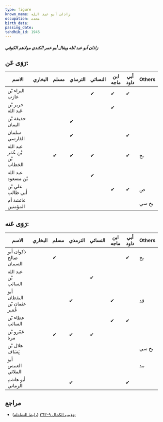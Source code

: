 ```yaml
---
type: figure
known_name: زاذان أبو عبد الله
occupation: محدث
birth_date:
passing_date:
tahdhib_id: 1945
---
```

##### زاذان أبو عبد الله ويقال أبو عمر الكندي مولاهم الكوفي

## رَوَى عَن:
| الاسم                         | البخاري | مسلم | الترمذي | النسائي | ابن ماجه | أبي داود | Others |
| ----------------------------- | ------- | ---- | ------- | ------- | -------- | -------- | ------ |
| البراء بْن عازب               |         |      |         | ✔       | ✔        | ✔        |        |
| جرير بْن عَبد الله            |         |      |         |         | ✔        |          |        |
| حذيفة بْن اليمان              |         |      | ✔       |         |          |          |        |
| سلمان الفارسي                 |         |      | ✔       |         |          | ✔        |        |
| عبد الله بْن عُمَر بْن الخطاب |         | ✔    | ✔       | ✔       |          | ✔        | بخ     |
| عبد الله بْن مسعود            |         |      |         | ✔       |          |          |        |
| علي بْن أَبي طالب             |         |      |         |         | ✔        | ✔        | ص      |
| عائشة أم المؤمنين             |         |      |         |         |          |          | بخ سي  |
## رَوَى عَنه:
| الاسم                        | البخاري | مسلم | الترمذي | النسائي | ابن ماجه | أبي داود | Others |
| ---------------------------- | ------- | ---- | ------- | ------- | -------- | -------- | ------ |
| ذكوان أبو صالح السمان        |         | ✔    |         |         |          | ✔        | بخ     |
| عبد الله بْن السائب          |         |      |         | ✔       |          |          |        |
| أبو اليقظان عثمان بْن عُمَير |         |      | ✔       |         | ✔        |          | قد     |
| عطاء بْن السائب              |         |      |         |         | ✔        | ✔        |        |
| عَمْرو بْن مرة               |         | ✔    | ✔       | ✔       |          |          |        |
| هلال بْن يَِسَاف             |         |      |         |         |          |          | بخ سي  |
| أبو العنبس الملائي           |         |      |         |         |          |          | مد     |
| أبو هاشم الرماني             |         |      | ✔       |         |          | ✔        |        |
## مراجع
- [تهذيب الكمال ٩-٢٦٣](obsidian://open?vault=Tahdhib-al-Kamal&file=Figures/١٩٤٥-زاذان%20أبو%20عبد%20الله%20ويقال%20أبو%20عمر%20الكندي%20مولاهم%20الكوفي) ([رابط الشاملة](https://shamela.ws/book/3722/4503))